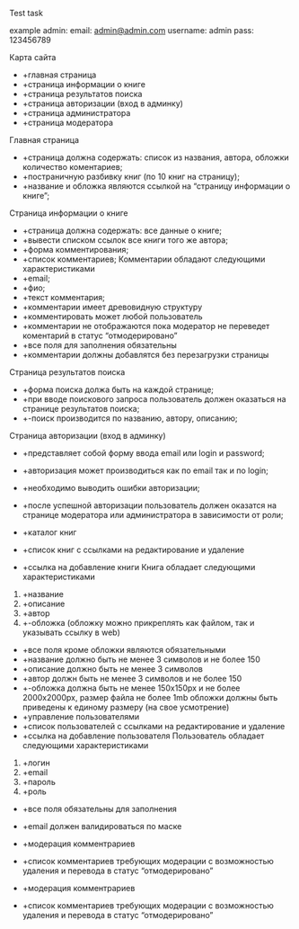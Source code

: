 Test task

example admin: 
email:  admin@admin.com
username: admin
pass: 123456789


Карта сайта
* +главная страница
* +страница информации о книге
* +страница результатов поиска
* +страница авторизации (вход в админку)
* +страница администратора
* +страница модератора

Главная страница
* +страница должна содержать: список из названия, автора, обложки количество коментариев;
* +постраничную разбивку книг (по 10 книг на страницу);
* +название и обложка являются ссылкой на “страницу информации о книге”;

Cтраница информации о книге
* +страница должна содержать: все данные о книге;
* +вывести списком ссылок все книги того же автора;
* +форма комментирования;
* +список комментариев;
Комментарии обладают следующими характеристиками
* +email;
* +фио;
* +текст комментария;
* +комментарии имеет древовидную структуру
* +комментировать может любой пользователь
* +комментарии не отображаются пока модератор не переведет коментарий в статус “отмодерировано”
* +все поля для заполнения обязательны
* +комментарии должны добавлятся без перезагрузки страницы

Страница результатов поиска
* +форма поиска должа быть на каждой странице;
* +при вводе поискового запроса пользователь должен оказаться на странице результатов поиска;
* +-поиск производится по названию, автору, описанию;

Страница авторизации (вход в админку) 
* +представляет собой форму ввода email или login и password;
* +авторизация может производиться как по email так и по login;
* +необходимо выводить ошибки авторизации;
* +после успешной авторизации пользователь должен оказатся на странице модератора или администратора в зависимости от роли;

* +каталог книг
* +список книг с ссылками на редактирование и удаление
* +ссылка на добавление книги
Книга обладает следующими характеристиками
1. +название
2. +описание
3. +автор
4. +-обложка (обложку можно прикреплять как файлом, так и указывать ссылку в web)
* +все поля кроме обложки являются обязательными
* +название должно быть не менее 3 символов и не более 150
* +описание должно быть не менее 3 символов
* +автор должн быть не менее 3 символов и не более 150
* +-обложка должна быть не менее 150x150px и не более 2000x2000px, размер файла не более 1mb обложки должны быть приведены к единому размеру (на свое усмотрение)
* +управление пользователями
* +список пользователей с ссылками на редактирование и удаление
* +ссылка на добавление пользователя
Пользователь обладает следующими характеристиками
1. +логин
2. +email
3. +пароль
4. +роль
* +все поля обязательны для заполнения
* +email должен валидироваться по маске
* +модерация комментрариев
* +список комментариев требующих модерации с возможностью удаления и перевода в статус “отмодерировано”

* +модерация комментрариев
* +список комментариев требующих модерации с возможностью удаления и перевода в статус “отмодерировано”
